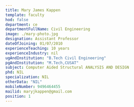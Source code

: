 ```yaml
---
title: Mary James Kappen
template: faculty
hod: false
department: ce
departmentFullName: Civil Engineering
image: ./mary-photo.jpg
designation: Assistant Professor
dateOfJoining: 01/07/2010
experienceTeaching: 10 years
experienceIndustry: nil
ugAndInstitution: "B.Tech Civil Engineering"
pgAndInstitution: "M.Tech,CUSAT"
subject: Computer Aided Structural ANALYSIS AND DESIGN
phd: NIL
specialization: NIL
otherData: "NIL"
mobileNumber: 9496464455
mailid: maryjkappen@gmail.com
position: 1
---
```

